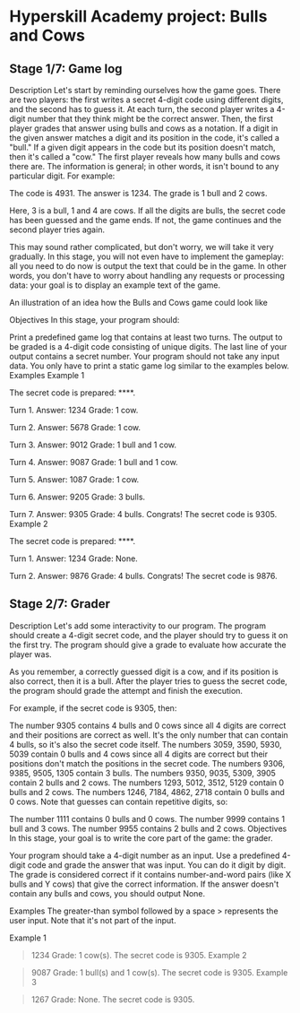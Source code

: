 # Hyperskill Academy project: Bulls and Cows

## Stage 1/7: Game log
Description
Let's start by reminding ourselves how the game goes. There are two players: the first writes a secret 4-digit code using different digits, and the second has to guess it. At each turn, the second player writes a 4-digit number that they think might be the correct answer. Then, the first player grades that answer using bulls and cows as a notation. If a digit in the given answer matches a digit and its position in the code, it's called a "bull." If a given digit appears in the code but its position doesn't match, then it's called a "cow." The first player reveals how many bulls and cows there are. The information is general; in other words, it isn't bound to any particular digit. For example:

The code is 4931.
The answer is 1234.
The grade is 1 bull and 2 cows.

Here, 3 is a bull, 1 and 4 are cows. If all the digits are bulls, the secret code has been guessed and the game ends. If not, the game continues and the second player tries again.

This may sound rather complicated, but don't worry, we will take it very gradually. In this stage, you will not even have to implement the gameplay: all you need to do now is output the text that could be in the game. In other words, you don't have to worry about handling any requests or processing data: your goal is to display an example text of the game.

An illustration of an idea how the Bulls and Cows game could look like

Objectives
In this stage, your program should:

Print a predefined game log that contains at least two turns.
The output to be graded is a 4-digit code consisting of unique digits.
The last line of your output contains a secret number.
Your program should not take any input data. You only have to print a static game log similar to the examples below.
Examples
Example 1

The secret code is prepared: ****.

Turn 1. Answer:
1234
Grade: 1 cow.

Turn 2. Answer:
5678
Grade: 1 cow.

Turn 3. Answer:
9012
Grade: 1 bull and 1 cow.

Turn 4. Answer:
9087
Grade: 1 bull and 1 cow.

Turn 5. Answer:
1087
Grade: 1 cow.

Turn 6. Answer:
9205
Grade: 3 bulls.

Turn 7. Answer:
9305
Grade: 4 bulls.
Congrats! The secret code is 9305.
Example 2

The secret code is prepared: ****.

Turn 1. Answer:
1234
Grade: None.

Turn 2. Answer:
9876
Grade: 4 bulls.
Congrats! The secret code is 9876.

## Stage 2/7: Grader
Description
Let's add some interactivity to our program. The program should create a 4-digit secret code, and the player should try to guess it on the first try. The program should give a grade to evaluate how accurate the player was.

As you remember, a correctly guessed digit is a cow, and if its position is also correct, then it is a bull. After the player tries to guess the secret code, the program should grade the attempt and finish the execution.

For example, if the secret code is 9305, then:

The number 9305 contains 4 bulls and 0 cows since all 4 digits are correct and their positions are correct as well. It's the only number that can contain 4 bulls, so it's also the secret code itself.
The numbers 3059, 3590, 5930, 5039 contain 0 bulls and 4 cows since all 4 digits are correct but their positions don't match the positions in the secret code.
The numbers 9306, 9385, 9505, 1305 contain 3 bulls.
The numbers 9350, 9035, 5309, 3905 contain 2 bulls and 2 cows.
The numbers 1293, 5012, 3512, 5129 contain 0 bulls and 2 cows.
The numbers 1246, 7184, 4862, 2718 contain 0 bulls and 0 cows.
Note that guesses can contain repetitive digits, so:

The number 1111 contains 0 bulls and 0 cows.
The number 9999 contains 1 bull and 3 cows.
The number 9955 contains 2 bulls and 2 cows.
Objectives
In this stage, your goal is to write the core part of the game: the grader.

Your program should take a 4-digit number as an input.
Use a predefined 4-digit code and grade the answer that was input. You can do it digit by digit.
The grade is considered correct if it contains number-and-word pairs (like X bulls and Y cows) that give the correct information. If the answer doesn't contain any bulls and cows, you should output None.

Examples
The greater-than symbol followed by a space > represents the user input. Note that it's not part of the input.

Example 1

> 1234
Grade: 1 cow(s). The secret code is 9305.
Example 2

> 9087
Grade: 1 bull(s) and 1 cow(s). The secret code is 9305.
Example 3

> 1267
Grade: None. The secret code is 9305.